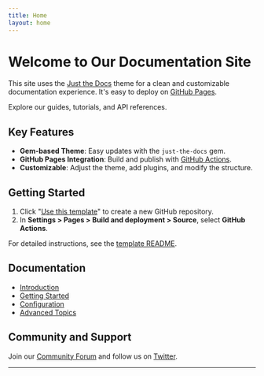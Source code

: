 ```yaml
---
title: Home
layout: home
---
```


# Welcome to Our Documentation Site

This site uses the [Just the Docs] theme for a clean and customizable documentation experience. It's easy to deploy on [GitHub Pages].

Explore our guides, tutorials, and API references.

## Key Features

- **Gem-based Theme**: Easy updates with the `just-the-docs` gem.
- **GitHub Pages Integration**: Build and publish with [GitHub Actions].
- **Customizable**: Adjust the theme, add plugins, and modify the structure.

## Getting Started

1. Click "[Use this template]" to create a new GitHub repository.
2. In **Settings > Pages > Build and deployment > Source**, select **GitHub Actions**.

For detailed instructions, see the [template README].

## Documentation

- [Introduction](docs/introduction)
- [Getting Started](docs/getting-started)
- [Configuration](docs/configuration)
- [Advanced Topics](docs/advanced-topics)

## Community and Support

Join our [Community Forum](https://community.example.com) and follow us on [Twitter](https://twitter.com/example).

---

[Just the Docs]: https://just-the-docs.github.io/just-the-docs/
[GitHub Pages]: https://docs.github.com/en/pages
[template README]: https://github.com/just-the-docs/just-the-docs-template/blob/main/README.md
[GitHub Actions]: https://github.blog/changelog/2022-07-27-github-pages-custom-github-actions-workflows-beta/
[Use this template]: https://github.com/just-the-docs/just-the-docs-template/generate
